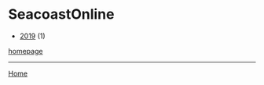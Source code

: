 # SeacoastOnline

  * [2019](./seacoastonline-2019.md) (1)

[homepage](https://www.seacoastonline.com/)

----

[Home](../index.md)
